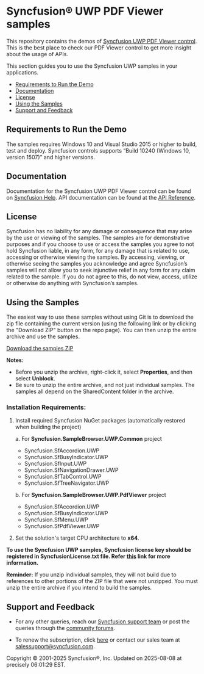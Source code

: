 # Syncfusion® UWP PDF Viewer samples 

This repository contains the demos of [Syncfusion UWP PDF Viewer control](https://www.syncfusion.com/products/uwp?utm_source=github&utm_medium=listing). This is the best place to check our PDF Viewer control to get more insight about the usage of APIs. 

This section guides you to use the Syncfusion UWP samples in your applications.

* [Requirements to Run the Demo](#requirements-to-run-the-demo)
* [Documentation](#documentation)
* [License](#license)
* [Using the Samples](#using-the-samples)
* [Support and Feedback](#support-and-feedback)

## <a name="requirements-to-run-the-demo"></a>Requirements to Run the Demo ##

The samples requires Windows 10 and Visual Studio 2015 or higher to build, test and deploy. Syncfusion controls supports “Build 10240 (Windows 10, version 1507)” and higher versions.  

## <a name="documentation"></a>Documentation ##

Documentation for the Syncfusion UWP PDF Viewer control can be found on [Syncfusion Help](https://help.syncfusion.com/uwp/pdf-viewer/overview?utm_source=github&utm_medium=listing). API documentation can be found at the [API Reference](https://help.syncfusion.com/cr/uwp/Syncfusion.Windows.PdfViewer.html?utm_source=github&utm_medium=listing).

## <a name="license"></a>License ##

Syncfusion has no liability for any damage or consequence that may arise by the use or viewing of the samples. The samples are for demonstrative purposes and if you choose to use or access the samples you agree to not hold Syncfusion liable, in any form, for any damage that is related to use, accessing or otherwise viewing the samples. By accessing, viewing, or otherwise seeing the samples you acknowledge and agree Syncfusion’s samples will not allow you to seek injunctive relief in any form for any claim related to the sample. If you do not agree to this, do not view, access, utilize or otherwise do anything with Syncfusion’s samples.

## <a name="using-the-samples"></a>Using the Samples ##

The easiest way to use these samples without using Git is to download the zip file containing the current version (using the following link or by clicking the "Download ZIP" button on the repo page). You can then unzip the entire archive and use the samples.

[Download the samples ZIP](../../archive/master.zip)

**Notes:** 
* Before you unzip the archive, right-click it, select **Properties**, and then select **Unblock**.
* Be sure to unzip the entire archive, and not just individual samples. The samples all depend on the SharedContent folder in the archive.

### Installation Requirements:

1. Install required Syncfusion NuGet packages (automatically restored when building the project)

   a. For **Syncfusion.SampleBrowser.UWP.Common** project
   - Syncfusion.SfAccordion.UWP
   - Syncfusion.SfBusyIndicator.UWP
   - Syncfusion.SfInput.UWP
   - Syncfusion.SfNavigationDrawer.UWP
   - Syncfusion.SfTabControl.UWP
   - Syncfusion.SfTreeNavigator.UWP

   b. For **Syncfusion.SampleBrowser.UWP.PdfViewer** project
   - Syncfusion.SfAccordion.UWP
   - Syncfusion.SfBusyIndicator.UWP
   - Syncfusion.SfMenu.UWP
   - Syncfusion.SfPdfViewer.UWP

2. Set the solution's target CPU architecture to **x64**.

**To use the Syncfusion UWP samples, Syncfusion license key should be registered in SyncfusionLicense.txt file. Refer [this](https://www.syncfusion.com/kb/9002?utm_source=github&utm_medium=listing) link for more information.**

**Reminder:** If you unzip individual samples, they will not build due to references to other portions of the ZIP file that were not unzipped. You must unzip the entire archive if you intend to build the samples.

## <a name="support-and-feedback"></a>Support and Feedback ##

* For any other queries, reach our [Syncfusion support team](https://www.syncfusion.com/support/directtrac/incidents/newincident?utm_source=github&utm_medium=listing) or post the queries through the [community forums](https://www.syncfusion.com/forums?utm_source=github&utm_medium=listing).

* To renew the subscription, click [here](https://www.syncfusion.com/sales/products?utm_source=github&utm_medium=listing) or contact our sales team at <salessupport@syncfusion.com>.
  
<p>Copyright © 2001-2025 Syncfusion®, Inc. Updated on 2025-08-08 at precisely 06:01:29 EST.</p>